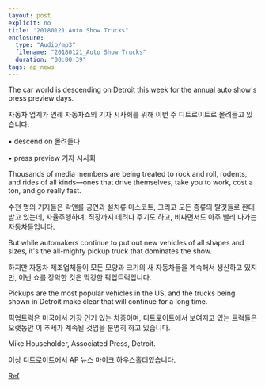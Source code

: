 ```yaml
---
layout: post
explicit: no
title: "20180121 Auto Show Trucks"
enclosure:
  type: "Audio/mp3"
  filename: "20180121_Auto Show Trucks"
  duration: "00:00:39"
tags: ap_news
---
```


The car world is descending on Detroit this week for the annual auto show's press preview days.

자동차 업계가 연례 자동차쇼의 기자 시사회를 위해 이번 주 디트로이트로 몰려들고 있습니다.

• descend on 몰려들다

• press preview 기자 시사회





Thousands of media members are being treated to rock and roll, rodents, and rides of all kinds—ones that drive themselves, take you to work, cost a ton, and go really fast.

수천 명의 기자들은 락앤롤 공연과 설치류 마스코트, 그리고 모든 종류의 탈것들로 환대받고 있는데, 자율주행하며, 직장까지 데려다 주기도 하고, 비싸면서도 아주 빨리 나가는 자동차들입니다.





But while automakers continue to put out new vehicles of all shapes and sizes, it's the all-mighty pickup truck that dominates the show.

하지만 자동차 제조업체들이 모든 모양과 크기의 새 자동차들을 계속해서 생산하고 있지만, 이번 쇼를 장악한 것은 막강한 픽업트럭입니다.





Pickups are the most popular vehicles in the US, and the trucks being shown in Detroit make clear that will continue for a long time.

픽업트럭은 미국에서 가장 인기 있는 차종이며, 디트로이트에서 보여지고 있는 트럭들은 오랫동안 이 추세가 계속될 것임을 분명히 하고 있습니다.







Mike Householder, Associated Press, Detroit.

이상 디트로이트에서 AP 뉴스 마이크 하우스홀더였습니다.







[Ref](http://www.hackers.co.kr/?c=s_eng/eng_contents/I_others_APnews&iframe=&uid=5575)


